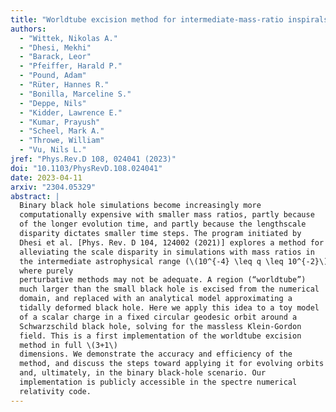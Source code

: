 ```yaml
---
title: "Worldtube excision method for intermediate-mass-ratio inspirals: Scalar-field model in 3+1 dimensions"
authors:
  - "Wittek, Nikolas A."
  - "Dhesi, Mekhi"
  - "Barack, Leor"
  - "Pfeiffer, Harald P."
  - "Pound, Adam"
  - "Rüter, Hannes R."
  - "Bonilla, Marceline S."
  - "Deppe, Nils"
  - "Kidder, Lawrence E."
  - "Kumar, Prayush"
  - "Scheel, Mark A."
  - "Throwe, William"
  - "Vu, Nils L."
jref: "Phys.Rev.D 108, 024041 (2023)"
doi: "10.1103/PhysRevD.108.024041"
date: 2023-04-11
arxiv: "2304.05329"
abstract: |
  Binary black hole simulations become increasingly more
  computationally expensive with smaller mass ratios, partly because
  of the longer evolution time, and partly because the lengthscale
  disparity dictates smaller time steps. The program initiated by
  Dhesi et al. [Phys. Rev. D 104, 124002 (2021)] explores a method for
  alleviating the scale disparity in simulations with mass ratios in
  the intermediate astrophysical range (\(10^{-4} \leq q \leq 10^{-2}\)),
  where purely
  perturbative methods may not be adequate. A region (“worldtube”)
  much larger than the small black hole is excised from the numerical
  domain, and replaced with an analytical model approximating a
  tidally deformed black hole. Here we apply this idea to a toy model
  of a scalar charge in a fixed circular geodesic orbit around a
  Schwarzschild black hole, solving for the massless Klein-Gordon
  field. This is a first implementation of the worldtube excision
  method in full \(3+1\)
  dimensions. We demonstrate the accuracy and efficiency of the
  method, and discuss the steps toward applying it for evolving orbits
  and, ultimately, in the binary black-hole scenario. Our
  implementation is publicly accessible in the spectre numerical
  relativity code.
---
```

